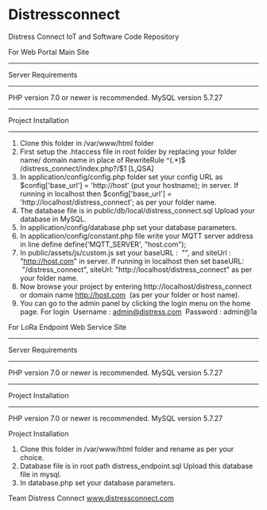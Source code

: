 # Distressconnect
Distress Connect IoT and Software Code Repository

For Web Portal Main Site
*******************
Server Requirements
*******************
PHP version 7.0 or newer is recommended.
MySQL version 5.7.27

************
Project Installation
************
1. Clone this folder in /var/www/html folder
2. First setup the .htaccess file in root folder by replacing your folder name/ domain name in place of RewriteRule ^(.*)$ /distress_connect/index.php?/$1 [L,QSA] 
3. In application/config/config.php folder set your config URL as $config['base_url'] = 'http://host' (put your hostname); in server. If running in localhost then $config['base_url'] = 'http://localhost/distress_connect'; as per your folder name.
4. The database file is in public/db/local/distress_connect.sql Upload your database in MySQL.
5. In application/config/database.php set your database parameters.
6. In application/config/constant.php file write your MQTT server address in line define    define('MQTT_SERVER', "host.com"); 
7. In public/assets/js/custom.js set your baseURL :  "", and siteUrl : "http://host.com" in server. If running in localhost then set baseURL:  "/distress_connect", siteUrl: "http://localhost/distress_connect" as per your folder name.
8. Now browse your project by entering http://localhost/distress_connect or domain name http://host.com  (as per your folder or host name).
9. You can go to the admin panel by clicking the login menu on the home page. For login 
Username : admin@distress.com 
Password : admin@1a

For LoRa Endpoint Web Service Site
*******************
Server Requirements
*******************
PHP version 7.0 or newer is recommended.
MySQL version 5.7.27

************
Project Installation
************

PHP version 7.0 or newer is recommended. MySQL version 5.7.27

Project Installation
1. Clone this folder in /var/www/html folder and rename as per your choice.
2. Database file is in root path distress_endpoint.sql Upload this database file in mysql.
3. In database.php set your database parameters.

Team Distress Connect
www.distressconnect.com
